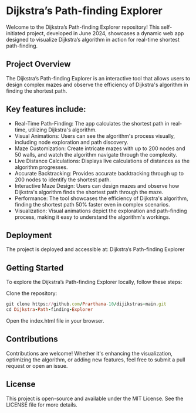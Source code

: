 # Dijkstra’s Path-finding Explorer
Welcome to the Dijkstra’s Path-finding Explorer repository! This self-initiated project, developed in June 2024, showcases a dynamic web app designed to visualize Dijkstra’s algorithm in action for real-time shortest path-finding.

## Project Overview
The Dijkstra’s Path-finding Explorer is an interactive tool that allows users to design complex mazes and observe the efficiency of Dijkstra's algorithm in finding the shortest path. 

## Key features include:
* Real-Time Path-Finding: The app calculates the shortest path in real-time, utilizing Dijkstra's algorithm.
* Visual Animations: Users can see the algorithm's process visually, including node exploration and path discovery.
* Maze Customization: Create intricate mazes with up to 200 nodes and 50 walls, and watch the algorithm navigate through the complexity.
* Live Distance Calculations: Displays live calculations of distances as the algorithm progresses.
* Accurate Backtracking: Provides accurate backtracking through up to 200 nodes to identify the shortest path.
* Interactive Maze Design: Users can design mazes and observe how Dijkstra's algorithm finds the shortest path through the maze.
* Performance: The tool showcases the efficiency of Dijkstra's algorithm, finding the shortest path 50% faster even in complex scenarios.
* Visualization: Visual animations depict the exploration and path-finding process, making it easy to understand the algorithm's workings.

## Deployment
The project is deployed and accessible at: Dijkstra’s Path-finding Explorer

## Getting Started
To explore the Dijkstra’s Path-finding Explorer locally, follow these steps:

Clone the repository:

```ruby
git clone https://github.com/Prarthana-10/dijikstras-main.git
cd Dijkstra-Path-finding-Explorer
```
Open the index.html file in your browser.

## Contributions
Contributions are welcome! Whether it's enhancing the visualization, optimizing the algorithm, or adding new features, feel free to submit a pull request or open an issue.

## License
This project is open-source and available under the MIT License. See the LICENSE file for more details.

